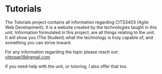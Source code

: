# Tutorials
The Tutorials project contains all information regarding CITS3403 (Agile Web Development),
It is a website created by the technologies taught in this unit. Information formulated in
this project, are all things relating to the unit. It will show you (The Student) what the
technology is truly capable of, and something you can strive toward.

For any information regarding the topic please reach out: vittopan19@gmail.com

If you need help with the unit, or tutoring, I also offer that too.
